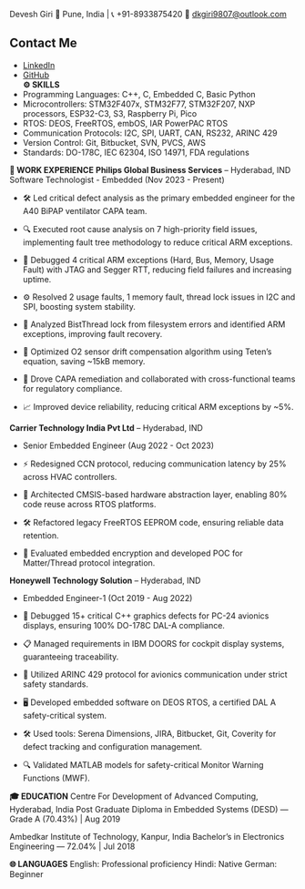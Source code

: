 Devesh Giri
📍 Pune, India | 📞 +91-8933875420 📧 dkgiri9807@outlook.com 
## Contact Me

- [LinkedIn](https://linkedin.com/in/devesh-giri-b684ab164)  
- [GitHub](https://github.com/YOUR_USERNAME)  
**⚙️ SKILLS**
- Programming Languages: C++, C, Embedded C, Basic Python
- Microcontrollers: STM32F407x, STM32F77, STM32F207, NXP processors, ESP32-C3, S3, Raspberry Pi, Pico
- RTOS: DEOS, FreeRTOS, embOS, IAR PowerPAC RTOS
- Communication Protocols: I2C, SPI, UART, CAN, RS232, ARINC 429
- Version Control: Git, Bitbucket, SVN, PVCS, AWS
- Standards: DO-178C, IEC 62304, ISO 14971, FDA regulations

**💼 WORK EXPERIENCE**
**Philips Global Business Services** – Hyderabad, IND
Software Technologist - Embedded (Nov 2023 - Present)
- 🛠️ Led critical defect analysis as the primary embedded engineer for the A40 BiPAP ventilator CAPA team.

- 🔍 Executed root cause analysis on 7 high-priority field issues, implementing fault tree methodology to reduce critical ARM exceptions.

- 🐛 Debugged 4 critical ARM exceptions (Hard, Bus, Memory, Usage Fault) with JTAG and Segger RTT, reducing field failures and increasing uptime.

- ⚙️ Resolved 2 usage faults, 1 memory fault, thread lock issues in I2C and SPI, boosting system stability.

- 🔄 Analyzed BistThread lock from filesystem errors and identified ARM exceptions, improving fault recovery.

- 🧪 Optimized O2 sensor drift compensation algorithm using Teten’s equation, saving ~15kB memory.

- 📑 Drove CAPA remediation and collaborated with cross-functional teams for regulatory compliance.

- 📈 Improved device reliability, reducing critical ARM exceptions by ~5%.

**Carrier Technology India Pvt Ltd** – Hyderabad, IND
- Senior Embedded Engineer (Aug 2022 - Oct 2023)

- ⚡ Redesigned CCN protocol, reducing communication latency by 25% across HVAC controllers.
- 🧱 Architected CMSIS-based hardware abstraction layer, enabling 80% code reuse across RTOS platforms.
- 🛠️ Refactored legacy FreeRTOS EEPROM code, ensuring reliable data retention.
- 🔐 Evaluated embedded encryption and developed POC for Matter/Thread protocol integration.

**Honeywell Technology Solution** – Hyderabad, IND
- Embedded Engineer-1 (Oct 2019 - Aug 2022)

- 🔧 Debugged 15+ critical C++ graphics defects for PC-24 avionics displays, ensuring 100% DO-178C DAL-A compliance.
- 📋 Managed requirements in IBM DOORS for cockpit display systems, guaranteeing traceability.
- 📡 Utilized ARINC 429 protocol for avionics communication under strict safety standards.
- 🖥️ Developed embedded software on DEOS RTOS, a certified DAL A safety-critical system.
- 🛠️ Used tools: Serena Dimensions, JIRA, Bitbucket, Git, Coverity for defect tracking and configuration management.
- 🔍 Validated MATLAB models for safety-critical Monitor Warning Functions (MWF).

**🎓 EDUCATION**
Centre For Development of Advanced Computing, Hyderabad, India
Post Graduate Diploma in Embedded Systems (DESD) — Grade A (70.43%) | Aug 2019

Ambedkar Institute of Technology, Kanpur, India
Bachelor’s in Electronics Engineering — 72.04% | Jul 2018

**🌐 LANGUAGES**
English: Professional proficiency
Hindi: Native
German: Beginner
